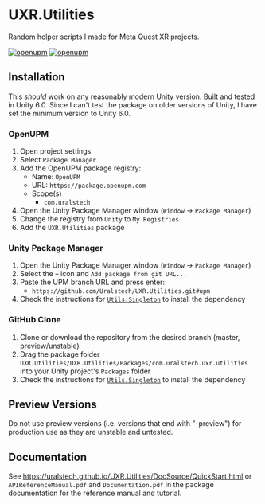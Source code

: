 # UXR.Utilities

Random helper scripts I made for Meta Quest XR projects.

[![openupm](https://img.shields.io/npm/v/com.uralstech.uxr.utilities?label=openupm&registry_uri=https://package.openupm.com)](https://openupm.com/packages/com.uralstech.uxr.utilities/)
[![openupm](https://img.shields.io/badge/dynamic/json?color=brightgreen&label=downloads&query=%24.downloads&suffix=%2Fmonth&url=https%3A%2F%2Fpackage.openupm.com%2Fdownloads%2Fpoint%2Flast-month%2Fcom.uralstech.uxr.utilities)](https://openupm.com/packages/com.uralstech.uxr.utilities/)

## Installation

This *should* work on any reasonably modern Unity version. Built and tested in Unity 6.0.
Since I can't test the package on older versions of Unity, I have set the minimum version to Unity 6.0.

### OpenUPM

1. Open project settings
2. Select `Package Manager`
3. Add the OpenUPM package registry:
    - Name: `OpenUPM`
    - URL: `https://package.openupm.com`
    - Scope(s)
        - `com.uralstech`
4. Open the Unity Package Manager window (`Window` -> `Package Manager`)
5. Change the registry from `Unity` to `My Registries`
6. Add the `UXR.Utilities` package

### Unity Package Manager

1. Open the Unity Package Manager window (`Window` -> `Package Manager`)
2. Select the `+` icon and `Add package from git URL...`
3. Paste the UPM branch URL and press enter:
    - `https://github.com/Uralstech/UXR.Utilities.git#upm`
4. Check the instructions for [`Utils.Singleton`](https://uralstech.github.io/Utils.Singleton) to install the dependency

### GitHub Clone

1. Clone or download the repository from the desired branch (master, preview/unstable)
2. Drag the package folder `UXR.Utilities/UXR.Utilities/Packages/com.uralstech.uxr.utilities` into your Unity project's `Packages` folder
3. Check the instructions for [`Utils.Singleton`](https://uralstech.github.io/Utils.Singleton) to install the dependency

## Preview Versions

Do not use preview versions (i.e. versions that end with "-preview") for production use as they are unstable and untested.

## Documentation

See <https://uralstech.github.io/UXR.Utilities/DocSource/QuickStart.html> or `APIReferenceManual.pdf` and `Documentation.pdf` in the package documentation for the reference manual and tutorial.
